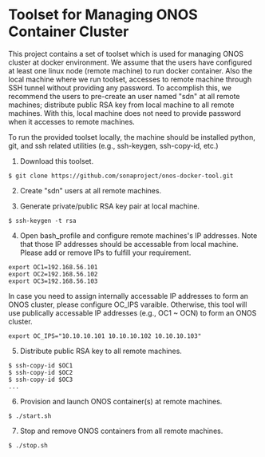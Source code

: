 # Toolset for Managing ONOS Container Cluster

This project contains a set of toolset which is used for managing ONOS cluster at docker environment. We assume that the users have configured at least one linux node (remote machine) to run docker container. Also the local machine where we run toolset, accesses to remote machine through SSH tunnel without providing any password. To accomplish this, we recommend the users to pre-create an user named "sdn" at all remote machines; distribute public RSA key from local machine to all remote machines. With this, local machine does not need to provide password when it accesses to remote machines.

To run the provided toolset locally, the machine should be installed python, git, and ssh related utilities (e.g., ssh-keygen, ssh-copy-id, etc.)

1. Download this toolset.
```
$ git clone https://github.com/sonaproject/onos-docker-tool.git
```

2. Create "sdn" users at all remote machines.

3. Generate private/public RSA key pair at local machine.

```
$ ssh-keygen -t rsa
```

4. Open bash_profile and configure remote machines's IP addresses. Note that those IP addresses should be accessable from local machine. Please add or remove IPs to fulfill your requirement.
```
export OC1=192.168.56.101
export OC2=192.168.56.102
export OC3=192.168.56.103
```

In case you need to assign internally accessable IP addresses to form an ONOS cluster, please configure OC_IPS varaible. Otherwise, this tool will use publically accessable IP addresses (e.g., OC1 ~ OCN) to form an ONOS cluster.
```
export OC_IPS="10.10.10.101 10.10.10.102 10.10.10.103"
```

5. Distribute public RSA key to all remote machines.
```
$ ssh-copy-id $OC1
$ ssh-copy-id $OC2
$ ssh-copy-id $OC3
...
```

6. Provision and launch ONOS container(s) at remote machines.
```
$ ./start.sh
```

7. Stop and remove ONOS containers from all remote machines.
```
$ ./stop.sh
```
